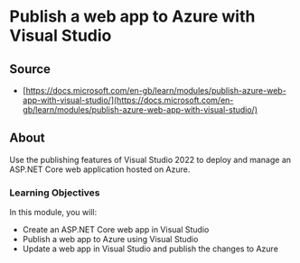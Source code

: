 # Publish a web app to Azure with Visual Studio

## Source

- [https://docs.microsoft.com/en-gb/learn/modules/publish-azure-web-app-with-visual-studio/](https://docs.microsoft.com/en-gb/learn/modules/publish-azure-web-app-with-visual-studio/)

## About

Use the publishing features of Visual Studio 2022 to deploy and manage an ASP.NET Core web application hosted on Azure.


### Learning Objectives

In this module, you will:

- Create an ASP.NET Core web app in Visual Studio
- Publish a web app to Azure using Visual Studio
- Update a web app in Visual Studio and publish the changes to Azure

